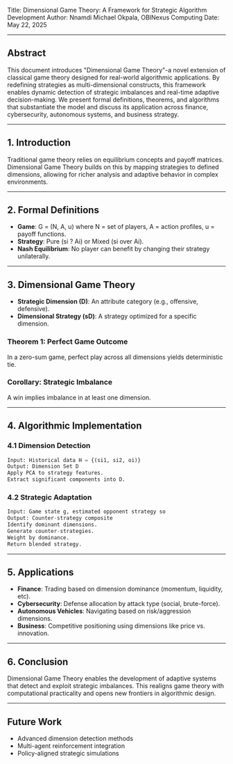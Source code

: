 Title: Dimensional Game Theory: A Framework for Strategic Algorithm Development
Author: Nnamdi Michael Okpala, OBINexus Computing
Date: May 22, 2025

---

## Abstract

This document introduces "Dimensional Game Theory"-a novel extension of classical game theory designed for real-world algorithmic applications. By redefining strategies as multi-dimensional constructs, this framework enables dynamic detection of strategic imbalances and real-time adaptive decision-making. We present formal definitions, theorems, and algorithms that substantiate the model and discuss its application across finance, cybersecurity, autonomous systems, and business strategy.

---

## 1. Introduction

Traditional game theory relies on equilibrium concepts and payoff matrices. Dimensional Game Theory builds on this by mapping strategies to defined dimensions, allowing for richer analysis and adaptive behavior in complex environments.

---

## 2. Formal Definitions

* **Game**: G = (N, A, u) where N = set of players, A = action profiles, u = payoff functions.
* **Strategy**: Pure (si ? Ai) or Mixed (si over Ai).
* **Nash Equilibrium**: No player can benefit by changing their strategy unilaterally.

---

## 3. Dimensional Game Theory

* **Strategic Dimension (D)**: An attribute category (e.g., offensive, defensive).
* **Dimensional Strategy (sD)**: A strategy optimized for a specific dimension.

### Theorem 1: Perfect Game Outcome

In a zero-sum game, perfect play across all dimensions yields deterministic tie.

### Corollary: Strategic Imbalance

A win implies imbalance in at least one dimension.

---

## 4. Algorithmic Implementation

### 4.1 Dimension Detection

```python
Input: Historical data H = {(si1, si2, oi)}
Output: Dimension Set D
Apply PCA to strategy features.
Extract significant components into D.
```

### 4.2 Strategic Adaptation

```python
Input: Game state g, estimated opponent strategy so
Output: Counter-strategy composite
Identify dominant dimensions.
Generate counter-strategies.
Weight by dominance.
Return blended strategy.
```

---

## 5. Applications

* **Finance**: Trading based on dimension dominance (momentum, liquidity, etc).
* **Cybersecurity**: Defense allocation by attack type (social, brute-force).
* **Autonomous Vehicles**: Navigating based on risk/aggression dimensions.
* **Business**: Competitive positioning using dimensions like price vs. innovation.

---

## 6. Conclusion

Dimensional Game Theory enables the development of adaptive systems that detect and exploit strategic imbalances. This realigns game theory with computational practicality and opens new frontiers in algorithmic design.

---

## Future Work

* Advanced dimension detection methods
* Multi-agent reinforcement integration
* Policy-aligned strategic simulations

